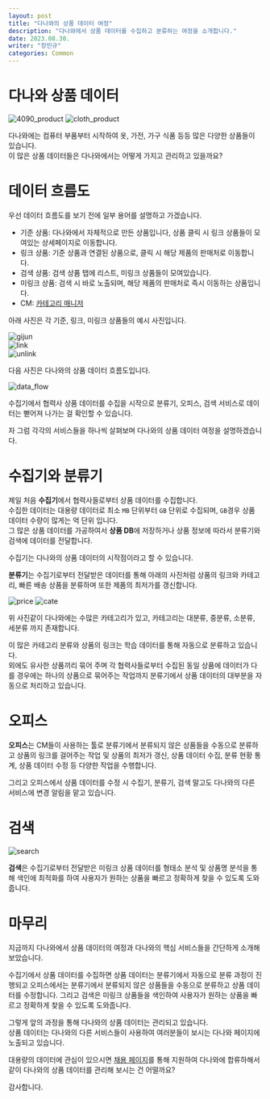 ```yaml
---
layout: post
title: "다나와의 상품 데이터 여정"
description: "다나와에서 상품 데이터를 수집하고 분류하는 여정을 소개합니다."
date: 2023.08.30.
writer: "장민규"
categories: Common
---
```


# 다나와 상품 데이터  
 
![4090_product](/images/2023-08-29-Danawa-Data/4090.PNG)
![cloth_product](/images/2023-08-29-Danawa-Data/cloth.PNG)   

다나와에는 컴퓨터 부품부터 시작하여 옷, 가전, 가구 식품 등등 많은 다양한 상품들이 있습니다.   
이 많은 상품 데이터들은 다나와에서는 어떻게 가지고 관리하고 있을까요?

# 데이터 흐름도

우선 데이터 흐름도를 보기 전에 일부 용어를 설명하고 가겠습니다.
- 기준 상품: 다나와에서 자체적으로 만든 상품입니다, 상품 클릭 시 링크 상품들이 모여있는 상세페이지로 이동합니다.
- 링크 상품: 기준 상품과 연결된 상품으로, 클릭 시 해당 제품의 판매처로 이동합니다.
- 검색 상품: 검색 상품 탭에 리스트, 미링크 상품들이 모여있습니다.
- 미링크 상품: 검색 시 바로 노출되며, 해당 제품의 판매처로 즉시 이동하는 상품입니다.
- CM: [카테고리 매니저](https://job.asamaru.net/%EC%A7%81%EC%97%85/%EC%B9%B4%ED%85%8C%EA%B3%A0%EB%A6%AC%EB%A7%A4%EB%8B%88%EC%A0%80-category-manager/)   

아래 사진은 각 기준, 링크, 미링크 상품들의 예시 사진입니다.   

![gijun](/images/2023-08-29-Danawa-Data/gijun.png)   
![link](/images/2023-08-29-Danawa-Data/link.png)   
![unlink](/images/2023-08-29-Danawa-Data/unlink.png)

다음 사진은 다나와의 상품 데이터 흐름도입니다.

![data_flow](/images/2023-08-29-Danawa-Data/realrealfinal.png)

수집기에서 협력사 상품 데이터를 수집을 시작으로 분류기, 오피스, 검색 서비스로 데이터는 뻗어져 나가는 걸 확인할 수 있습니다.

자 그럼 각각의 서비스들을 하나씩 살펴보며 다나와의 상품 데이터 여정을 설명하겠습니다.

# 수집기와 분류기

제일 처음 **수집기**에서 협력사들로부터 상품 데이터를 수집합니다.   
수집한 데이터는 대용량 데이터로 최소 `MB` 단위부터 `GB` 단위로 수집되며, `GB`경우 상품 데이터 수량이 많게는 억 단위 입니다.   
그 많은 상품 데이터를 가공하여서 **상품 DB**에 저장하거나 상품 정보에 따라서 분류기와 검색에 데이터를 전달합니다.   

수집기는 다나와의 상품 데이터의 시작점이라고 할 수 있습니다.

**분류기**는 수집기로부터 전달받은 데이터를 통해 아래의 사진처럼 상품의 링크와 카테고리, 빠른 배송 상품을 분류하며 또한 제품의 최저가를 갱신합니다.

![price](/images/2023-08-29-Danawa-Data/capa.PNG)
![cate](/images/2023-08-29-Danawa-Data/cate.PNG)

위 사진같이 다나와에는 수많은 카테고리가 있고, 카테고리는 대분류, 중분류, 소분류, 세분류 까지 존재합니다.

이 많은 카테고리 분류와 상품의 링크는 학습 데이터를 통해 자동으로 분류하고 있습니다.   
외에도 유사한 상품끼리 묶어 주며 각 협력사들로부터 수집된 동일 상품에 데이터가 다를 경우에는 하나의 상품으로 묶어주는 작업까지
분류기에서 상품 데이터의 대부분을 자동으로 처리하고 있습니다.  

# 오피스

**오피스**는 CM들이 사용하는 툴로 분류기에서 분류되지 않은 상품들을 수동으로 분류하고 상품의 링크를 걸어주는 작업 및 상품의 최저가 갱신,
상품 데이터 수집, 분류 현황 통계, 상품 데이터 수정 등 다양한 작업을 수행합니다.

그리고 오피스에서 상품 데이터를 수정 시 수집기, 분류기, 검색 말고도 다나와의 다른 서비스에 변경 알림을 맡고 있습니다.  

# 검색

![search](/images/2023-08-29-Danawa-Data/search.PNG)

**검색**은 수집기로부터 전달받은 미링크 상품 데이터를 형태소 분석 및 상품명 분석을 통해 색인에 최적화를 하여 사용자가 원하는 상품을 빠르고 정확하게 찾을 수 있도록 도와줍니다.

# 마무리

지금까지 다나와에서 상품 데이터의 여정과 다나와의 핵심 서비스들을 간단하게 소개해 보았습니다.

수집기에서 상품 데이터를 수집하면 상품 데이터는 분류기에서 자동으로 분류 과정이 진행되고
오피스에서는 분류기에서 분류되지 않은 상품들을 수동으로 분류하고 상품 데이터를 수정합니다.
그리고 검색은 미링크 상품들을 색인하여 사용자가 원하는 상품을 빠르고 정확하게 찾을 수 있도록 도와줍니다.

그렇게 앞의 과정을 통해 다나와의 상품 데이터는 관리되고 있습니다.    
상품 데이터는 다나와의 다른 서비스들이 사용하여 여러분들이 보시는 다나와 페이지에 노출되고 있습니다.

대용량의 데이터에 관심이 있으시면 [채용 페이지](https://recruit.danawa.com/)를 통해 지원하여 다나와에 합류하해서 같이 다나와의 상품 데이터를 관리해 보시는 건 어떨까요?

감사합니다.
